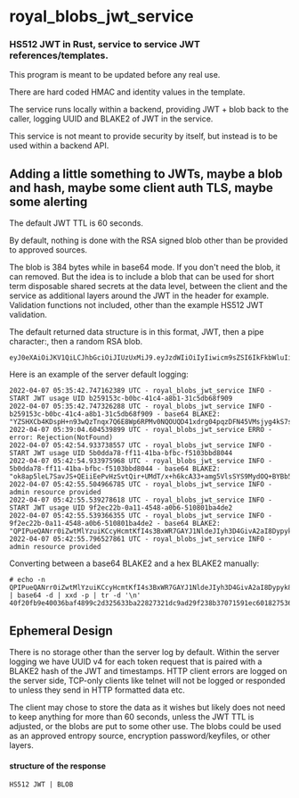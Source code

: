 # royal_blobs_jwt_service

<h3>HS512 JWT in Rust, service to service JWT references/templates.</h3>

This program is meant to be updated before any real use.

There are hard coded HMAC and identity values in the template.

The service runs locally within a backend, providing JWT + blob back to the caller, logging UUID and BLAKE2 of JWT in the service.

This service is not meant to provide security by itself, but instead is to be used within a backend API.

<h2>Adding a little something to JWTs, maybe a blob and hash, maybe some client auth TLS, maybe some alerting</h2>

The default JWT TTL is 60 seconds. 

By default, nothing is done with the RSA signed blob other than be provided to approved sources.

The blob is 384 bytes while in base64 mode. If you don't need the blob, it can removed. But the idea is to include a blob that can be used for short term disposable shared secrets at the data level, between the client and the service as additional layers around the JWT in the header for example. Validation functions not included, other than the example HS512 JWT validation.

The default returned data structure is in this format, JWT, then a pipe character:, then a random RSA blob. 

```
eyJ0eXAiOiJKV1QiLCJhbGciOiJIUzUxMiJ9.eyJzdWIiOiIyIiwicm9sZSI6IkFkbWluIiwiZXhwIjoxNjQ5MzA5ODAyfQ.ltmDMT_GiZ69pGQ6DBkVllf7yECrWyerox6Zg8tUv35G4ls_49ljrYPw5xZPEWSfp7q14KFA8glGP95GNffhUQ|cC5uxYEH9/+NSsAz4ut43BC6rUqWAZ9ILwJgZuk1rkdA7BsoMWFRMkrXwKgV0vJXXo1uM39+rBgdYU8xmGWlu1ZERhnWJ/+EMjDPqWU7dgexr2nStwnvNXNFcb9VU+baLFhOJAyVMLF9L7dduyCzKfxukikAhCP7NLtCYdGFUTaSAtSmRL9yGlouetWSyxfyqdyExsOy3wwk7j6pdRbJbyTAF4z7VV7P+nTWCpZzMAMJLbKpM1DlK9rsMFQFm/zK3UVB0QIslbKwz2Z6I0/deiNqh6d9fnHBMxm1hbUVHignnmu9dodUwmxi36wPoSBo2QGHqACK7UzmOpYkTEvDig==
```

Here is an example of the server default logging:

```
2022-04-07 05:35:42.747162389 UTC - royal_blobs_jwt_service INFO - START JWT usage UID b259153c-b0bc-41c4-a8b1-31c5db68f909
2022-04-07 05:35:42.747326288 UTC - royal_blobs_jwt_service INFO - b259153c-b0bc-41c4-a8b1-31c5db68f909 - base64 BLAKE2: "YZSHXCb4KDspH+n93wQzTnqx7Q6E8Wp6RPMv0NQOUQD41xdrg04pqzDFN45VMsjyg4kS7smmRiWJmehsnLDVMA=="
2022-04-07 05:39:04.604539899 UTC - royal_blobs_jwt_service ERRO - error: Rejection(NotFound)
2022-04-07 05:42:54.933738557 UTC - royal_blobs_jwt_service INFO - START JWT usage UID 5b0dda78-ff11-41ba-bfbc-f5103bbd8044
2022-04-07 05:42:54.933975968 UTC - royal_blobs_jwt_service INFO - 5b0dda78-ff11-41ba-bfbc-f5103bbd8044 - base64 BLAKE2: "ok8ap5leL7SavJS+QEiiEePvHzSvtQir+UMdT/x+h6kcA33+amg5VlsSYS9MydOQ+BYBb5XWQquWFFqCT1welQ=="
2022-04-07 05:42:55.504966785 UTC - royal_blobs_jwt_service INFO - admin resource provided
2022-04-07 05:42:55.539278618 UTC - royal_blobs_jwt_service INFO - START JWT usage UID 9f2ec22b-0a11-4548-a0b6-510801ba4de2
2022-04-07 05:42:55.539366355 UTC - royal_blobs_jwt_service INFO - 9f2ec22b-0a11-4548-a0b6-510801ba4de2 - base64 BLAKE2: "QPIPueQANrr0iZwtMlYzuiKCcyHcmtKfI4s3BxWR7GAYJ1NldeJIyh3D4GivA2aI8Dypyk8Qy/YbYckP4yjYOg=="
2022-04-07 05:42:55.796527861 UTC - royal_blobs_jwt_service INFO - admin resource provided
```

Converting between a base64 BLAKE2 and a hex BLAKE2 manually:

```
# echo -n QPIPueQANrr0iZwtMlYzuiKCcyHcmtKfI4s3BxWR7GAYJ1NldeJIyh3D4GivA2aI8Dypyk8Qy/YbYckP4yjYOg== | base64 -d | xxd -p | tr -d '\n'
40f20fb9e40036baf4899c2d325633ba22827321dc9ad29f238b37071591ec601827536575e248ca1dc3e068af036688f03ca9ca4f10cbf61b61c90fe328d83a
```

<h2>Ephemeral Design</h2>

There is no storage other than the server log by default. Within the server logging we have UUID v4 for each token request that is paired with a BLAKE2 hash of the JWT and timestamps. HTTP client errors are logged on the server side, TCP-only clients like telnet will not be logged or responded to unless they send in HTTP formatted data etc.

The client may chose to store the data as it wishes but likely does not need to keep anything for more than 60 seconds, unless the JWT TTL is adjusted, or the blobs are put to some other use. The blobs could be used as an approved entropy source, encryption password/keyfiles, or other layers.

<h4>structure of the response</h4>

```HS512 JWT | BLOB```

